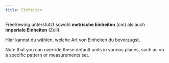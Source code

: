 ```yaml
---
title: Einheiten
---
```


FreeSewing unterstützt sowohl **metrische Einheiten** (cm) als auch **imperiale Einheiten** (Zoll).

Hier kannst du wählen, welche Art von Einheiten du bevorzugst.

Note that you can override these default units in various places, such as on a specific pattern or measurements set.

